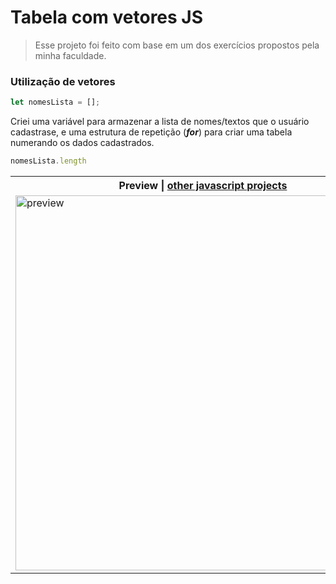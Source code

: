# Tabela com vetores JS

> Esse projeto foi feito com base em um dos exercícios propostos pela minha faculdade.

### Utilização de vetores

```javascript
let nomesLista = [];
```

Criei uma variável para armazenar a lista de nomes/textos que o usuário cadastrase, e uma estrutura de repetição (_**for**_) para criar uma tabela numerando os dados cadastrados.

```javascript
nomesLista.length
```

<table>
    <tr>
        <th>Preview | <a href="https://github.com/RenanSouz/Javascript">other javascript projects</a></th>
    </tr>
    <tr>
        <td><img width="600px" src="https://user-images.githubusercontent.com/101893896/193669696-a47798e9-763c-4466-972d-02a1fde215a0.png" alt="preview"/></td>
    </tr>
</table>
